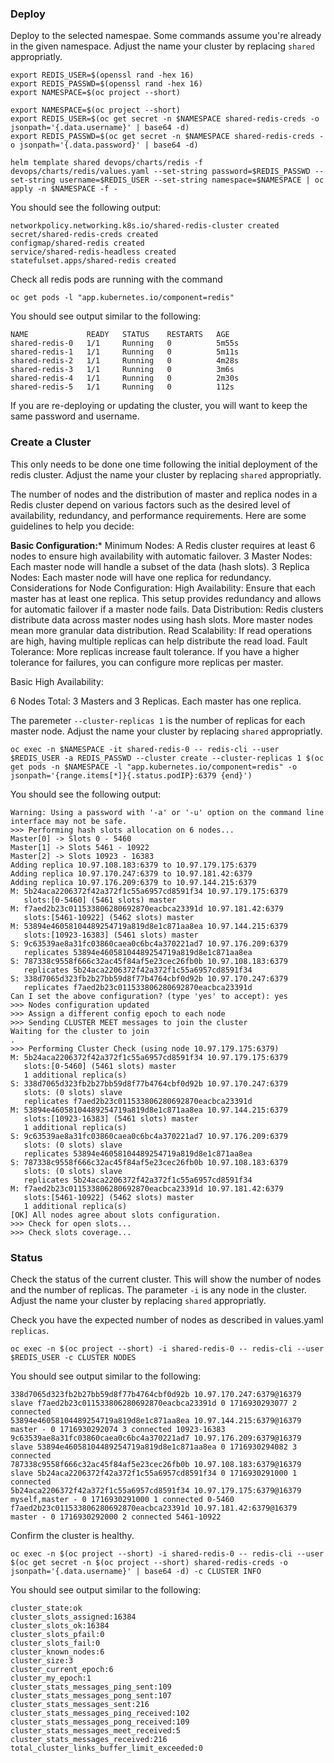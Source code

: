 

### Deploy

Deploy to the selected namespae. Some commands assume you're already in the given namespace. Adjust the name your cluster by replacing `shared` appropriatly.

```console
export REDIS_USER=$(openssl rand -hex 16)
export REDIS_PASSWD=$(openssl rand -hex 16)
export NAMESPACE=$(oc project --short)
```

```console
export NAMESPACE=$(oc project --short)
export REDIS_USER=$(oc get secret -n $NAMESPACE shared-redis-creds -o jsonpath='{.data.username}' | base64 -d)
export REDIS_PASSWD=$(oc get secret -n $NAMESPACE shared-redis-creds -o jsonpath='{.data.password}' | base64 -d)
```



```console
helm template shared devops/charts/redis -f devops/charts/redis/values.yaml --set-string password=$REDIS_PASSWD --set-string username=$REDIS_USER --set-string namespace=$NAMESPACE | oc apply -n $NAMESPACE -f -
```

You should see the following output:

```console
networkpolicy.networking.k8s.io/shared-redis-cluster created
secret/shared-redis-creds created
configmap/shared-redis created
service/shared-redis-headless created
statefulset.apps/shared-redis created
```

Check all redis pods are running with the command

```console
oc get pods -l "app.kubernetes.io/component=redis"
```

You should see output similar to the following:

```console
NAME             READY   STATUS    RESTARTS   AGE
shared-redis-0   1/1     Running   0          5m55s
shared-redis-1   1/1     Running   0          5m11s
shared-redis-2   1/1     Running   0          4m28s
shared-redis-3   1/1     Running   0          3m6s
shared-redis-4   1/1     Running   0          2m30s
shared-redis-5   1/1     Running   0          112s
```

If you are re-deploying or updating the cluster, you will want to keep the same password and username.


### Create a Cluster

This only needs to be done one time following the initial deployment of the redis cluster. Adjust the name your cluster by replacing `shared` appropriatly.

The number of nodes and the distribution of master and replica nodes in a Redis cluster depend on various factors such as the desired level of availability, redundancy, and performance requirements. Here are some guidelines to help you decide:

**Basic Configuration:***
Minimum Nodes: A Redis cluster requires at least 6 nodes to ensure high availability with automatic failover.
3 Master Nodes: Each master node will handle a subset of the data (hash slots).
3 Replica Nodes: Each master node will have one replica for redundancy.
Considerations for Node Configuration:
High Availability: Ensure that each master has at least one replica. This setup provides redundancy and allows for automatic failover if a master node fails.
Data Distribution: Redis clusters distribute data across master nodes using hash slots. More master nodes mean more granular data distribution.
Read Scalability: If read operations are high, having multiple replicas can help distribute the read load.
Fault Tolerance: More replicas increase fault tolerance. If you have a higher tolerance for failures, you can configure more replicas per master.

Basic High Availability:

6 Nodes Total: 3 Masters and 3 Replicas.
Each master has one replica.

The paremeter `--cluster-replicas 1` is the number of replicas for each master node. Adjust the name your cluster by replacing `shared` appropriatly.

```console
oc exec -n $NAMESPACE -it shared-redis-0 -- redis-cli --user $REDIS_USER -a REDIS_PASSWD --cluster create --cluster-replicas 1 $(oc get pods -n $NAMESPACE -l "app.kubernetes.io/component=redis" -o jsonpath='{range.items[*]}{.status.podIP}:6379 {end}')
```

You should see the following output:

```console
Warning: Using a password with '-a' or '-u' option on the command line interface may not be safe.
>>> Performing hash slots allocation on 6 nodes...
Master[0] -> Slots 0 - 5460
Master[1] -> Slots 5461 - 10922
Master[2] -> Slots 10923 - 16383
Adding replica 10.97.108.183:6379 to 10.97.179.175:6379
Adding replica 10.97.170.247:6379 to 10.97.181.42:6379
Adding replica 10.97.176.209:6379 to 10.97.144.215:6379
M: 5b24aca2206372f42a372f1c55a6957cd8591f34 10.97.179.175:6379
   slots:[0-5460] (5461 slots) master
M: f7aed2b23c011533806280692870eacbca23391d 10.97.181.42:6379
   slots:[5461-10922] (5462 slots) master
M: 53894e46058104489254719a819d8e1c871aa8ea 10.97.144.215:6379
   slots:[10923-16383] (5461 slots) master
S: 9c63539ae8a31fc03860caea0c6bc4a370221ad7 10.97.176.209:6379
   replicates 53894e46058104489254719a819d8e1c871aa8ea
S: 787338c9558f666c32ac45f84af5e23cec26fb0b 10.97.108.183:6379
   replicates 5b24aca2206372f42a372f1c55a6957cd8591f34
S: 338d7065d323fb2b27bb59d8f77b4764cbf0d92b 10.97.170.247:6379
   replicates f7aed2b23c011533806280692870eacbca23391d
Can I set the above configuration? (type 'yes' to accept): yes
>>> Nodes configuration updated
>>> Assign a different config epoch to each node
>>> Sending CLUSTER MEET messages to join the cluster
Waiting for the cluster to join
.
>>> Performing Cluster Check (using node 10.97.179.175:6379)
M: 5b24aca2206372f42a372f1c55a6957cd8591f34 10.97.179.175:6379
   slots:[0-5460] (5461 slots) master
   1 additional replica(s)
S: 338d7065d323fb2b27bb59d8f77b4764cbf0d92b 10.97.170.247:6379
   slots: (0 slots) slave
   replicates f7aed2b23c011533806280692870eacbca23391d
M: 53894e46058104489254719a819d8e1c871aa8ea 10.97.144.215:6379
   slots:[10923-16383] (5461 slots) master
   1 additional replica(s)
S: 9c63539ae8a31fc03860caea0c6bc4a370221ad7 10.97.176.209:6379
   slots: (0 slots) slave
   replicates 53894e46058104489254719a819d8e1c871aa8ea
S: 787338c9558f666c32ac45f84af5e23cec26fb0b 10.97.108.183:6379
   slots: (0 slots) slave
   replicates 5b24aca2206372f42a372f1c55a6957cd8591f34
M: f7aed2b23c011533806280692870eacbca23391d 10.97.181.42:6379
   slots:[5461-10922] (5462 slots) master
   1 additional replica(s)
[OK] All nodes agree about slots configuration.
>>> Check for open slots...
>>> Check slots coverage...
```

### Status

Check the status of the current cluster. This will show the number of nodes and the number of replicas. The parameter `-i` is any node in the cluster. Adjust the name your cluster by replacing `shared` appropriatly.


Check you have the expected number of nodes as described in values.yaml `replicas`.

```console
oc exec -n $(oc project --short) -i shared-redis-0 -- redis-cli --user $REDIS_USER -c CLUSTER NODES
```

You should see output similar to the following:

```console
338d7065d323fb2b27bb59d8f77b4764cbf0d92b 10.97.170.247:6379@16379 slave f7aed2b23c011533806280692870eacbca23391d 0 1716930293077 2 connected
53894e46058104489254719a819d8e1c871aa8ea 10.97.144.215:6379@16379 master - 0 1716930292074 3 connected 10923-16383
9c63539ae8a31fc03860caea0c6bc4a370221ad7 10.97.176.209:6379@16379 slave 53894e46058104489254719a819d8e1c871aa8ea 0 1716930294082 3 connected
787338c9558f666c32ac45f84af5e23cec26fb0b 10.97.108.183:6379@16379 slave 5b24aca2206372f42a372f1c55a6957cd8591f34 0 1716930291000 1 connected
5b24aca2206372f42a372f1c55a6957cd8591f34 10.97.179.175:6379@16379 myself,master - 0 1716930291000 1 connected 0-5460
f7aed2b23c011533806280692870eacbca23391d 10.97.181.42:6379@16379 master - 0 1716930292000 2 connected 5461-10922
```



Confirm the cluster is healthy.

```console
oc exec -n $(oc project --short) -i shared-redis-0 -- redis-cli --user $(oc get secret -n $(oc project --short) shared-redis-creds -o jsonpath='{.data.username}' | base64 -d) -c CLUSTER INFO
```

You should see output similar to the following:

```console
cluster_state:ok
cluster_slots_assigned:16384
cluster_slots_ok:16384
cluster_slots_pfail:0
cluster_slots_fail:0
cluster_known_nodes:6
cluster_size:3
cluster_current_epoch:6
cluster_my_epoch:1
cluster_stats_messages_ping_sent:109
cluster_stats_messages_pong_sent:107
cluster_stats_messages_sent:216
cluster_stats_messages_ping_received:102
cluster_stats_messages_pong_received:109
cluster_stats_messages_meet_received:5
cluster_stats_messages_received:216
total_cluster_links_buffer_limit_exceeded:0
```